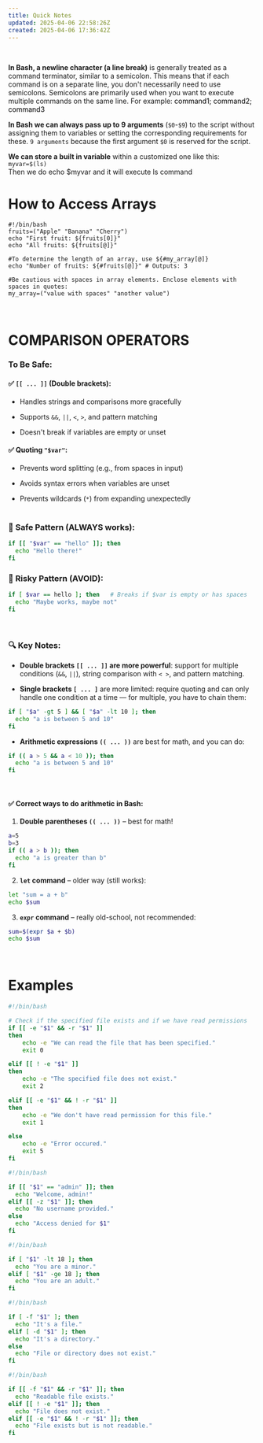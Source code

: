 ```yaml
---
title: Quick Notes
updated: 2025-04-06 22:58:26Z
created: 2025-04-06 17:36:42Z
---
```


&nbsp;

**In Bash, a newline character (a line break)** is generally treated as a command terminator, similar to a semicolon. This means that if each command is on a separate line, you don't necessarily need to use semicolons. Semicolons are primarily used when you want to execute multiple commands on the same line. For example: <span style="color: #000000;">command1; command2; command3</span>

**In Bash we can always pass up to 9 arguments** (`$0`\-`$9`) to the script without assigning them to variables or setting the corresponding requirements for these. `9 arguments` because the first argument `$0` is reserved for the script.

**We can store a built in variable** within a customized one like this: `myvar=$(ls)`  
Then we do echo $myvar and it will execute ls command

# **How to Access Arrays**

```
#!/bin/bash
fruits=("Apple" "Banana" "Cherry")
echo "First fruit: ${fruits[0]}"
echo "All fruits: ${fruits[@]}"

#To determine the length of an array, use ${#my_array[@]}​
echo "Number of fruits: ${#fruits[@]}" # Outputs: 3
    
#Be cautious with spaces in array elements. Enclose elements with spaces in quotes:​
my_array=("value with spaces" "another value")
```

&nbsp;

# **COMPARISON OPERATORS**

### To Be Safe:

#### ✅ `[[ ... ]]` (Double brackets):

- Handles strings and comparisons more gracefully
    
- Supports `&&`, `||`, `<`, `>`, and pattern matching
    
- Doesn't break if variables are empty or unset
    

#### ✅ Quoting `"$var"`:

- Prevents word splitting (e.g., from spaces in input)
    
- Avoids syntax errors when variables are unset
    
- Prevents wildcards (`*`) from expanding unexpectedly  
    <br/>
    

### 🔐 Safe Pattern (ALWAYS works):

```bash
if [[ "$var" == "hello" ]]; then
  echo "Hello there!"
fi
```

### 🧨 Risky Pattern (AVOID):

```bash
if [ $var == hello ]; then   # Breaks if $var is empty or has spaces
  echo "Maybe works, maybe not"
fi
```

&nbsp;

### 🔍 Key Notes:

- **Double brackets `[[ ... ]]` are more powerful**: support for multiple conditions (`&&`, `||`), string comparison with `< >`, and pattern matching.
    
- **Single brackets `[ ... ]`** are more limited: require quoting and can only handle one condition at a time — for multiple, you have to chain them:
    

```bash
if [ "$a" -gt 5 ] && [ "$a" -lt 10 ]; then
  echo "a is between 5 and 10"
fi
```

- **Arithmetic expressions `(( ... ))`** are best for math, and you can do:

```bash
if (( a > 5 && a < 10 )); then
  echo "a is between 5 and 10"
fi
```

&nbsp;

#### ✅ Correct ways to do arithmetic in Bash:

1.  **Double parentheses `(( ... ))`** – best for math!

```bash
a=5
b=3
if (( a > b )); then
  echo "a is greater than b"
fi
```

2.  **`let` command** – older way (still works):

```bash
let "sum = a + b"
echo $sum
```

3.  **`expr` command** – really old-school, not recommended:

```bash
sum=$(expr $a + $b)
echo $sum
```

&nbsp;

# Examples

```bash
#!/bin/bash

# Check if the specified file exists and if we have read permissions
if [[ -e "$1" && -r "$1" ]]
then
    echo -e "We can read the file that has been specified."
    exit 0

elif [[ ! -e "$1" ]]
then
    echo -e "The specified file does not exist."
    exit 2

elif [[ -e "$1" && ! -r "$1" ]]
then
    echo -e "We don't have read permission for this file."
    exit 1

else
    echo -e "Error occured."
    exit 5
fi
```

```BASH
#!/bin/bash

if [[ "$1" == "admin" ]]; then
  echo "Welcome, admin!"
elif [[ -z "$1" ]]; then
  echo "No username provided."
else
  echo "Access denied for $1"
fi

```

```BASH
#!/bin/bash

if [ "$1" -lt 18 ]; then
  echo "You are a minor."
elif [ "$1" -ge 18 ]; then
  echo "You are an adult."
fi

```

```BASH
#!/bin/bash

if [ -f "$1" ]; then
  echo "It's a file."
elif [ -d "$1" ]; then
  echo "It's a directory."
else
  echo "File or directory does not exist."
fi

```

```BASH
#!/bin/bash

if [[ -f "$1" && -r "$1" ]]; then
  echo "Readable file exists."
elif [[ ! -e "$1" ]]; then
  echo "File does not exist."
elif [[ -e "$1" && ! -r "$1" ]]; then
  echo "File exists but is not readable."
fi

```

&nbsp;

&nbsp;